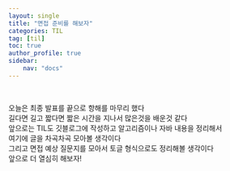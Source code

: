 ```yaml
---
layout: single
title: "면접 준비를 해보자"
categories: TIL
tag: [til]
toc: true
author_profile: true
sidebar:
    nav: "docs"
---
```

<br>

오늘은 최종 발표를 끝으로 항해를 마무리 했다<br>
길다면 길고 짧다면 짧은 시간을 지나서 많은것을 배운것 같다<br>
앞으로는 TIL도 깃블로그에 작성하고 알고리즘이나 자바 내용을 정리해서<br>
여기에 글을 차곡차곡 모아볼 생각이다<br>
그리고 면접 예상 질문지를 모아서 토글 형식으로도 정리해볼 생각이다<br>
앞으로 더 열심히 해보자!